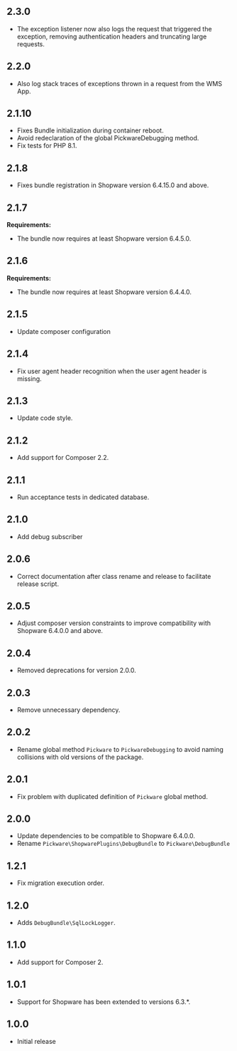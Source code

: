 ## 2.3.0

* The exception listener now also logs the request that triggered the exception, removing authentication headers and truncating large requests.


## 2.2.0

* Also log stack traces of exceptions thrown in a request from the WMS App.


## 2.1.10

* Fixes Bundle initialization during container reboot.
* Avoid redeclaration of the global PickwareDebugging method.
* Fix tests for PHP 8.1.


## 2.1.8

* Fixes bundle registration in Shopware version 6.4.15.0 and above.


## 2.1.7

**Requirements:**

* The bundle now requires at least Shopware version 6.4.5.0.


## 2.1.6

**Requirements:**

* The bundle now requires at least Shopware version 6.4.4.0.


## 2.1.5

* Update composer configuration


## 2.1.4

* Fix user agent header recognition when the user agent header is missing.


## 2.1.3

* Update code style.


## 2.1.2

* Add support for Composer 2.2.


## 2.1.1

* Run acceptance tests in dedicated database.


## 2.1.0

* Add debug subscriber


## 2.0.6

* Correct documentation after class rename and release to facilitate release script.


## 2.0.5

* Adjust composer version constraints to improve compatibility with Shopware 6.4.0.0 and above.


## 2.0.4

* Removed deprecations for version 2.0.0.


## 2.0.3

* Remove unnecessary dependency.


## 2.0.2

* Rename global method `Pickware` to `PickwareDebugging` to avoid naming collisions with old versions of the package.


## 2.0.1

* Fix problem with duplicated definition of `Pickware` global method.


## 2.0.0

* Update dependencies to be compatible to Shopware 6.4.0.0.
* Rename `Pickware\ShopwarePlugins\DebugBundle` to `Pickware\DebugBundle`


## 1.2.1

* Fix migration execution order.


## 1.2.0

* Adds `DebugBundle\SqlLockLogger`.


## 1.1.0

* Add support for Composer 2.


## 1.0.1

* Support for Shopware has been extended to versions 6.3.*.


## 1.0.0

* Initial release
